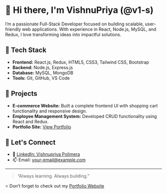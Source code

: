# 👋 Hi there, I'm VishnuPriya (@v1-s)

I’m a passionate Full-Stack Developer focused on building scalable, user-friendly web applications. With experience in React, Node.js, MySQL, and Redux, I love transforming ideas into impactful solutions.

## 🚀 Tech Stack

- **Frontend:** React.js, Redux, HTML5, CSS3, Tailwind CSS, Bootstrap
- **Backend:** Node.js, Express.js
- **Database:** MySQL, MongoDB
- **Tools:** Git, GitHub, VS Code

## 📌 Projects

- **E-commerce Website:** Built a complete frontend UI with shopping cart functionality and responsive design.
- **Employee Management System:** Developed CRUD functionality using React and Redux.
- **Portfolio Site:** [View Portfolio](https://your-deployed-portfolio-link.com)

## 🤝 Let's Connect

- 💼 [LinkedIn: Vishnupriya Polimera](https://linkedin.com/in/your-profile)
- 📫 Email: your-email@example.com

---

> “Always learning. Always building.”

⭐️ Don’t forget to check out my [Portfolio Website](https://your-deployed-portfolio-link.com)
